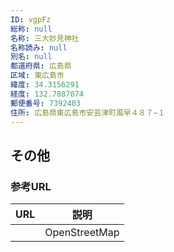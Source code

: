```yaml
---
ID: vgpFz
総称: null
名称: 三大妙見神社
名称読み: null
別名: null
都道府県: 広島県
区域: 東広島市
緯度: 34.3156291
経度: 132.7887074
郵便番号: 7392403
住所: 広島県東広島市安芸津町風早４８７−１
---
```


## その他

### 参考URL

| URL | 説明          |
| --- | ------------- |
|     | OpenStreetMap |
